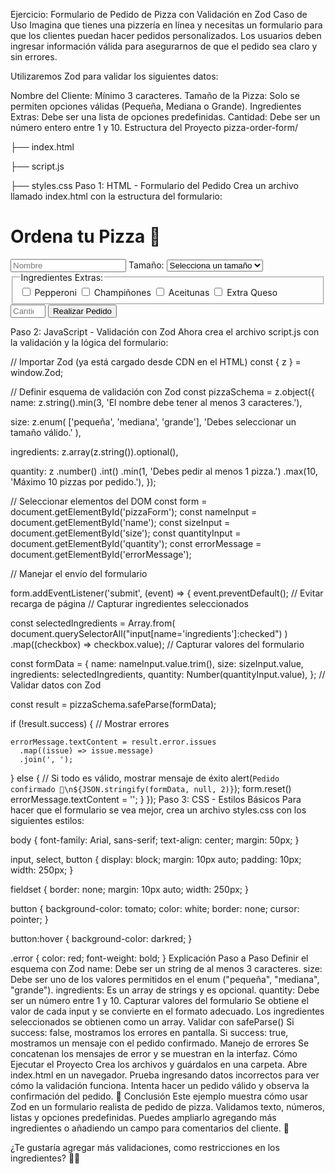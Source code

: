Ejercicio: Formulario de Pedido de Pizza con Validación en Zod
Caso de Uso
Imagina que tienes una pizzería en línea y necesitas un formulario para que los clientes puedan hacer pedidos personalizados. Los usuarios deben ingresar información válida para asegurarnos de que el pedido sea claro y sin errores.

Utilizaremos Zod para validar los siguientes datos:

Nombre del Cliente: Mínimo 3 caracteres.
Tamaño de la Pizza: Solo se permiten opciones válidas (Pequeña, Mediana o Grande).
Ingredientes Extras: Debe ser una lista de opciones predefinidas.
Cantidad: Debe ser un número entero entre 1 y 10.
Estructura del Proyecto
pizza-order-form/

├── index.html

├── script.js

├── styles.css
Paso 1: HTML - Formulario del Pedido
Crea un archivo llamado index.html con la estructura del formulario:

<!DOCTYPE html>
<html lang="es">
<head>
  <meta charset="UTF-8">
  <meta name="viewport" content="width=device-width, initial-scale=1.0">
  <title>Pedido de Pizza</title>
  <link rel="stylesheet" href="styles.css">
</head>
<body>
  <h1>Ordena tu Pizza 🍕</h1>
  <form id="pizzaForm">
    <input type="text" id="name" placeholder="Nombre" required />
    <label for="size">Tamaño:</label>
    <select id="size" required>
      <option value="">Selecciona un tamaño</option>
      <option value="pequeña">Pequeña</option>
      <option value="mediana">Mediana</option>
      <option value="grande">Grande</option>
    </select>
    <fieldset>
      <legend>Ingredientes Extras:</legend>
      <label><input type="checkbox" name="ingredients" value="pepperoni"> Pepperoni</label>
      <label><input type="checkbox" name="ingredients" value="champiñones"> Champiñones</label>
      <label><input type="checkbox" name="ingredients" value="aceitunas"> Aceitunas</label>
      <label><input type="checkbox" name="ingredients" value="extraQueso"> Extra Queso</label>
    </fieldset>
    <input type="number" id="quantity" placeholder="Cantidad" min="1" max="10" required />
    <button type="submit">Realizar Pedido</button>
  </form>
  <p id="errorMessage" class="error"></p>
  <script src="https://cdn.jsdelivr.net/npm/zod@3.21.4/lib/index.umd.min.js"></script>
  <script src="script.js"></script>
</body>
</html>
Paso 2: JavaScript - Validación con Zod
Ahora crea el archivo script.js con la validación y la lógica del formulario:

// Importar Zod (ya está cargado desde CDN en el HTML)
const { z } = window.Zod;

// Definir esquema de validación con Zod
const pizzaSchema = z.object({
  name: z.string().min(3, 'El nombre debe tener al menos 3 caracteres.'),

  size: z.enum(
    ['pequeña', 'mediana', 'grande'],
    'Debes seleccionar un tamaño válido.'
  ),

  ingredients: z.array(z.string()).optional(),

  quantity: z
    .number()
    .int()
    .min(1, 'Debes pedir al menos 1 pizza.')
    .max(10, 'Máximo 10 pizzas por pedido.'),
});

// Seleccionar elementos del DOM
const form = document.getElementById('pizzaForm');
const nameInput = document.getElementById('name');
const sizeInput = document.getElementById('size');
const quantityInput = document.getElementById('quantity');
const errorMessage = document.getElementById('errorMessage');

// Manejar el envío del formulario

form.addEventListener('submit', (event) => {
  event.preventDefault(); // Evitar recarga de página // Capturar ingredientes seleccionados

  const selectedIngredients = Array.from(
    document.querySelectorAll("input[name='ingredients']:checked")
  )
  .map((checkbox) => checkbox.value); // Capturar valores del formulario

  const formData = {
    name: nameInput.value.trim(),
    size: sizeInput.value,
    ingredients: selectedIngredients,
    quantity: Number(quantityInput.value),
  }; // Validar datos con Zod

  const result = pizzaSchema.safeParse(formData);

  if (!result.success) {
    // Mostrar errores

    errorMessage.textContent = result.error.issues
      .map((issue) => issue.message)
      .join(', ');
  } else {
    // Si todo es válido, mostrar mensaje de éxito
    alert(`Pedido confirmado 🎉\n${JSON.stringify(formData, null, 2)}`);
    form.reset()
    errorMessage.textContent = '';
  }
});
Paso 3: CSS - Estilos Básicos
Para hacer que el formulario se vea mejor, crea un archivo styles.css con los siguientes estilos:

body {
  font-family: Arial, sans-serif;
  text-align: center;
  margin: 50px;
}

input, select, button {
  display: block;
  margin: 10px auto;
  padding: 10px;
  width: 250px;
}

fieldset {
  border: none;
  margin: 10px auto;
  width: 250px;
}

button {
  background-color: tomato;
  color: white;
  border: none;
  cursor: pointer;
}

button:hover {
  background-color: darkred;
}

.error {
  color: red;
  font-weight: bold;
}
Explicación Paso a Paso
Definir el esquema con Zod
name: Debe ser un string de al menos 3 caracteres.
size: Debe ser uno de los valores permitidos en el enum ("pequeña", "mediana", "grande").
ingredients: Es un array de strings y es opcional.
quantity: Debe ser un número entre 1 y 10.
Capturar valores del formulario
Se obtiene el valor de cada input y se convierte en el formato adecuado.
Los ingredientes seleccionados se obtienen como un array.
Validar con safeParse()
Si success: false, mostramos los errores en pantalla.
Si success: true, mostramos un mensaje con el pedido confirmado.
Manejo de errores
Se concatenan los mensajes de error y se muestran en la interfaz.
Cómo Ejecutar el Proyecto
Crea los archivos y guárdalos en una carpeta.
Abre index.html en un navegador.
Prueba ingresando datos incorrectos para ver cómo la validación funciona.
Intenta hacer un pedido válido y observa la confirmación del pedido.
🎯 Conclusión
Este ejemplo muestra cómo usar Zod en un formulario realista de pedido de pizza. Validamos texto, números, listas y opciones predefinidas. Puedes ampliarlo agregando más ingredientes o añadiendo un campo para comentarios del cliente. 🚀

¿Te gustaría agregar más validaciones, como restricciones en los ingredientes? 🍕😃